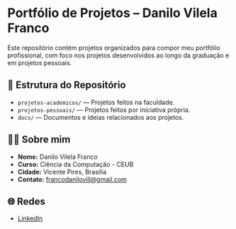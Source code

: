 # Portfólio de Projetos – Danilo Vilela Franco

Este repositório contém projetos organizados para compor meu portfólio profissional, com foco nos projetos desenvolvidos ao longo da graduação e em projetos pessoais.

## 📁 Estrutura do Repositório

- `projetos-academicos/` — Projetos feitos na faculdade.
- `projetos-pessoais/` — Projetos feitos por iniciativa própria.
- `docs/` — Documentos e ideias relacionados aos projetos.

## 👨‍💻 Sobre mim

- **Nome:** Danilo Vilela Franco
- **Curso:** Ciência da Computação - CEUB
- **Cidade:** Vicente Pires, Brasília
- **Contato:** francodanilovill@gmail.com

## 🌐 Redes

- [LinkedIn](https://www.linkedin.com/in/danilo-vilela-216417365/)